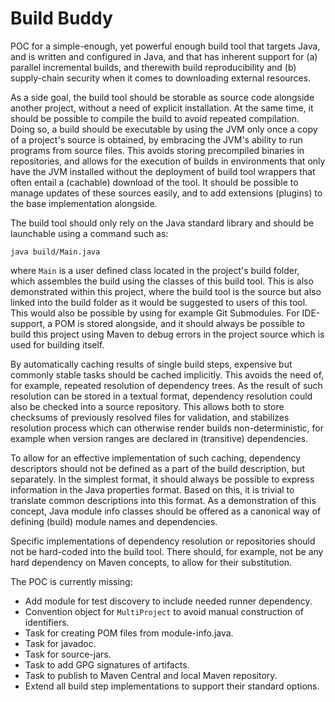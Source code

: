 Build Buddy
===========

POC for a simple-enough, yet powerful enough build tool that targets Java, and is written and configured in Java, and 
that has inherent support for (a) parallel incremental builds, and therewith build reproducibility and (b) supply-chain 
security when it comes to downloading external resources.

As a side goal, the build tool should be storable as source code alongside another project, without a need of explicit 
installation. At the same time, it should be possible to compile the build to avoid repeated compilation. Doing so, a 
build should be executable by using the JVM only once a copy of a project's source is obtained, by embracing the JVM's 
ability to run programs from source files. This avoids storing precompiled binaries in repositories, and allows for the 
execution of builds in environments that only have the JVM installed without the deployment of build tool wrappers that 
often entail a (cachable) download of the tool. It should be possible to manage updates of these sources easily, and to 
add extensions (plugins) to the base implementation alongside.

The build tool should only rely on the Java standard library and should be launchable using a command such as:

    java build/Main.java

where `Main` is a user defined class located in the project's build folder, which assembles the build using the
classes of this build tool. This is also demonstrated within this project, where the build tool is the source but
also linked into the build folder as it would be suggested to users of this tool. This would also be possible by
using for example Git Submodules. For IDE-support, a POM is stored alongside, and it should always be possible to
build this project using Maven to debug errors in the project source which is used for building itself.

By automatically caching results of single build steps, expensive but commonly stable tasks should be cached implicitly.
This avoids the need of, for example, repeated resolution of dependency trees. As the result of such resolution can
be stored in a textual format, dependency resolution could also be checked into a source repository. This allows both 
to store checksums of previously resolved files for validation, and stabilizes resolution process which can otherwise
render builds non-deterministic, for example when version ranges are declared in (transitive) dependencies.

To allow for an effective implementation of such caching, dependency descriptors should not be defined as a part of the 
build description, but separately. In the simplest format, it should always be possible to express information in the 
Java properties format. Based on this, it is trivial to translate common descriptions into this format. As a 
demonstration of this concept, Java module info classes should be offered as a canonical way of defining (build) module 
names and dependencies.

Specific implementations of dependency resolution or repositories should not be hard-coded into the build tool. 
There should, for example, not be any hard dependency on Maven concepts, to allow for their substitution. 

The POC is currently missing:
- Add module for test discovery to include needed runner dependency.
- Convention object for `MultiProject` to avoid manual construction of identifiers.
- Task for creating POM files from module-info.java.
- Task for javadoc.
- Task for source-jars.
- Task to add GPG signatures of artifacts.
- Task to publish to Maven Central and local Maven repository.
- Extend all build step implementations to support their standard options.
